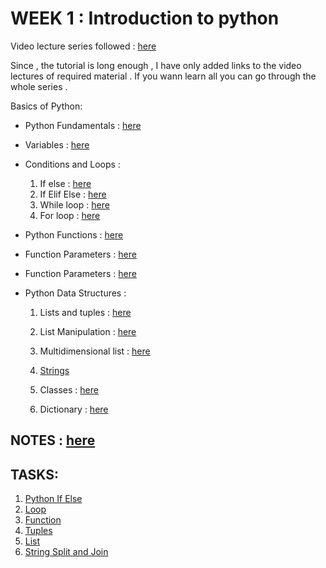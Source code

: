 # WEEK 1 : Introduction to python
Video lecture series followed : [here](http://www.youtube.com/watch?v=oVp1vr...)

Since , the tutorial is long enough  , I have only added links to the video lectures of required material . If you wann learn all you can go through the whole series .  	 	 	 	

Basics of Python:
* Python Fundamentals : [here](https://www.youtube.com/watch?v=UsCQXe1OHZk&list=PLQVvvaa0QuDe8XSftW-RAxdo6OmaeL85M&index=3)
* Variables : [here](https://www.youtube.com/watch?v=vKqVnr0BEJQ&list=PLQVvvaa0QuDe8XSftW-RAxdo6OmaeL85M&index=5)
* Conditions and Loops : 
	1. If else : [here](https://www.youtube.com/watch?v=qf0sfRZ0hHc&list=PLQVvvaa0QuDe8XSftW-RAxdo6OmaeL85M&index=9)
  2. If Elif Else : [here](https://www.youtube.com/watch?v=42MBMSOZgD4&list=PLQVvvaa0QuDe8XSftW-RAxdo6OmaeL85M&index=10)
	3. While loop : [here](https://www.youtube.com/watch?v=jSs58VZVLw8&list=PLQVvvaa0QuDe8XSftW-RAxdo6OmaeL85M&index=6)
	4. For loop : [here](https://www.youtube.com/watch?v=xtXexPSfcZg&list=PLQVvvaa0QuDe8XSftW-RAxdo6OmaeL85M&index=7)
	
* Python Functions : [here](https://www.youtube.com/watch?v=owglNL1KQf0&list=PLQVvvaa0QuDe8XSftW-RAxdo6OmaeL85M&index=11)
* Function Parameters : [here](https://www.youtube.com/watch?v=CGRKqnoQGgM&list=PLQVvvaa0QuDe8XSftW-RAxdo6OmaeL85M&index=12)
* Function Parameters : [here](https://www.youtube.com/watch?v=KeRxe9rll2Q&list=PLQVvvaa0QuDe8XSftW-RAxdo6OmaeL85M&index=13)
* Python Data Structures :
	 1. Lists  and tuples : [here](https://www.youtube.com/watch?v=RVXIBZvg-W8&list=PLQVvvaa0QuDe8XSftW-RAxdo6OmaeL85M&index=27)
   2. List Manipulation : [here](https://www.youtube.com/watch?v=LUoKlnK5wcc&list=PLQVvvaa0QuDe8XSftW-RAxdo6OmaeL85M&index=28)
   3. Multidimensional list : [here](https://www.youtube.com/watch?v=UsCQXe1OHZk&list=PLQVvvaa0QuDe8XSftW-RAxdo6OmaeL85M&index=3)
 	4. [Strings](https://www.kaggle.com/colinmorris/strings-and-dictionaries)
	5. Classes : [here](https://www.youtube.com/watch?v=Beu5_JZEWsI&list=PLQVvvaa0QuDe8XSftW-RAxdo6OmaeL85M&index=21)
		
	6. Dictionary : [here](https://www.youtube.com/watch?v=YNRc6c0wUA8&list=PLQVvvaa0QuDe8XSftW-RAxdo6OmaeL85M&index=33)



## NOTES :  [here](http://tdc-www.harvard.edu/Python.pdf)


## TASKS: 
1. [Python If Else](https://www.hackerrank.com/challenges/py-if-else/problem)
2. [Loop](https://www.hackerrank.com/challenges/python-loops/problem)
3. [Function](https://www.hackerrank.com/challenges/write-a-function/problem)
4. [Tuples](https://www.hackerrank.com/challenges/python-tuples/problem)
5. [List](https://www.hackerrank.com/challenges/python-lists/problem)
6. [String Split and Join](https://www.hackerrank.com/challenges/python-string-split-and-join/problem)
